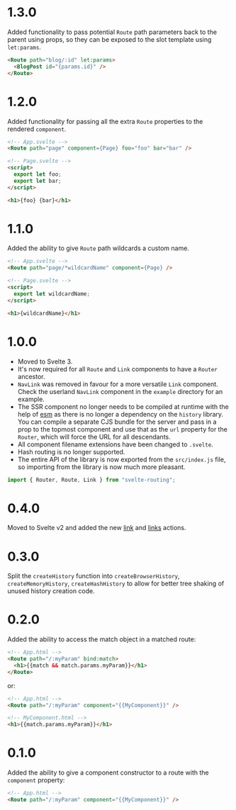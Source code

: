 # 1.3.0

Added functionality to pass potential `Route` path parameters back to the parent using props, so they can be exposed to the slot template using `let:params`.

```html
<Route path="blog/:id" let:params>
  <BlogPost id="{params.id}" />
</Route>
```

# 1.2.0

Added functionality for passing all the extra `Route` properties to the rendered `component`.

```html
<!-- App.svelte -->
<Route path="page" component={Page} foo="foo" bar="bar" />

<!-- Page.svelte -->
<script>
  export let foo;
  export let bar;
</script>

<h1>{foo} {bar}</h1>
```

# 1.1.0

Added the ability to give `Route` path wildcards a custom name.

```html
<!-- App.svelte -->
<Route path="page/*wildcardName" component={Page} />

<!-- Page.svelte -->
<script>
  export let wildcardName;
</script>

<h1>{wildcardName}</h1>
```

# 1.0.0

- Moved to Svelte 3.
- It's now required for all `Route` and `Link` components to have a `Router` ancestor.
- `NavLink` was removed in favour for a more versatile `Link` component. Check the userland `NavLink` component in the `example` directory for an example.
- The SSR component no longer needs to be compiled at runtime with the help of [esm](https://github.com/standard-things/esm) as there is no longer a dependency on the `history` library. You can compile a separate CJS bundle for the server and pass in a prop to the topmost component and use that as the `url` property for the `Router`, which will force the URL for all descendants.
- All component filename extensions have been changed to `.svelte`.
- Hash routing is no longer supported.
- The entire API of the library is now exported from the `src/index.js` file, so importing from the library is now much more pleasant.

```javascript
import { Router, Route, Link } from "svelte-routing";
```

# 0.4.0

Moved to Svelte v2 and added the new [link](https://github.com/EmilTholin/svelte-routing#linkjs) and [links](https://github.com/EmilTholin/svelte-routing#linksjs) actions.

# 0.3.0

Split the `createHistory` function into `createBrowserHistory`, `createMemoryHistory`, `createHashHistory` to allow for better tree shaking of unused history creation code.

# 0.2.0

Added the ability to access the match object in a matched route:

```html
<!-- App.html -->
<Route path="/:myParam" bind:match>
  <h1>{{match && match.params.myParam}}</h1>
</Route>
```

or:

```html
<!-- App.html -->
<Route path="/:myParam" component="{{MyComponent}}" />

<!-- MyComponent.html -->
<h1>{{match.params.myParam}}</h1>
```

# 0.1.0

Added the ability to give a component constructor to a route with the `component` property:

```html
<!-- App.html -->
<Route path="/:myParam" component="{{MyComponent}}" />
```
